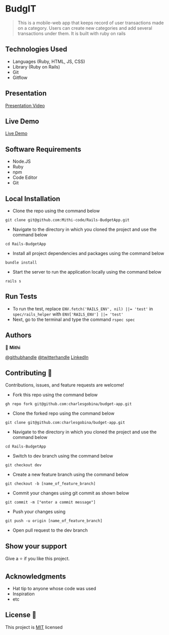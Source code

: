 # BudgIT
>  This is a mobile-web app that keeps record of user transactions made on a category. Users can create new categories and add several transactions under them. It is built with ruby on rails 

## Technologies Used
* Languages (Ruby, HTML, JS, CSS)
* Library (Ruby on Rails)
* Git
* Gitflow

## Presentation
[Presentation Video](https://www.loom.com/share/100924456f014224b120afb0630cca48)

## Live Demo
[Live Demo]()

## Software Requirements
* Node.JS
* Ruby
* npm
* Code Editor
* Git

## Local Installation
* Clone the repo using the command below

```
git clone git@github.com:Mithi-code/Rails-BudgetApp.git
```

* Navigate to the directory in which you cloned the project and use the command below

```
cd Rails-BudgetApp
```

* Install all project dependencies and packages using the command below

```
bundle install
```

* Start the server to run the application locally using the command below

```
rails s
```

## Run Tests
* To run the test, replace `ENV.fetch('RAILS_ENV', nil) ||= 'test'` in `spec/rails_helper` with `ENV['RAILS_ENV'] ||= 'test'`
* Next, go to the terminal and type the command `rspec spec`

## Authors
👤 **Mithi**

[@githubhandle](https://github.com/Mithi-code/)
[@twitterhandle](https://twitter.com/sam_mongare)
[LinkedIn](https://www.linkedin.com/in/mithicode/)

## Contributing :handshake:
Contributions, issues, and feature requests are welcome!
* Fork this repo using the command below

```
gh repo fork git@github.com:charlesgobina/budget-app.git
```
* Clone the forked repo using the command below

```
git clone git@github.com:charlesgobina/budget-app.git
```

* Navigate to the directory in which you cloned the project and use the command below

```
cd Rails-BudgetApp
```

* Switch to dev branch using the command below

```
git checkout dev
```

* Create a new feature branch using the command below

```
git checkout -b [name_of_feature_branch]
```

* Commit your changes using git commit as shown below

```
git commit -m ["enter a commit message"]
```

* Push your changes using

```
git push -u origin [name_of_feature_branch]
```
* Open pull request to the dev branch


## Show your support
Give a 	:star: if you like this project.

## Acknowledgments
* Hat tip to anyone whose code was used
* Inspiration
* etc

## License :memo:
This project is [MIT](https://github.com/microverseinc/readme-template/blob/master/MIT.md) licensed
